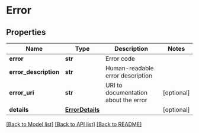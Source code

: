 # Error

## Properties
Name | Type | Description | Notes
------------ | ------------- | ------------- | -------------
**error** | **str** | Error code | 
**error_description** | **str** | Human-readable error description | 
**error_uri** | **str** | URI to documentation about the error | [optional] 
**details** | [**ErrorDetails**](ErrorDetails.md) |  | [optional] 

[[Back to Model list]](../README.md#documentation-for-models) [[Back to API list]](../README.md#documentation-for-api-endpoints) [[Back to README]](../README.md)

